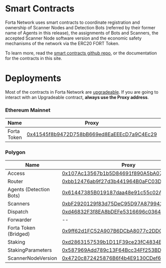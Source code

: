 # Smart Contracts


Forta Network uses smart contracts to coordinate registration and ownership of Scanner Nodes and Detection Bots (referred by their former name of Agents in this release), the assignments of Bots and Scanners, the accepted Scanner Node software version and the economic safety mechanisms of the network via the ERC20 FORT Token.

To learn more, read the [smart contracts github repo](https://github.com/forta-protocol/forta-contracts), or the documentation for the contracts in this site.


# Deployments

Most of the contracts in Forta Network are [upgradeable](https://docs.openzeppelin.com/contracts/4.x/upgradeable).
If you are going to interact with an Upgradeable contract, **always use the Proxy address**.


### Ethereum Mainnet

| Name | Proxy | Implementation |
| -- | -- | -- |
| Forta Token | [0x41545f8b9472D758bB669ed8EaEEEcD7a9C4Ec29](https://etherscan.io/address/0x41545f8b9472D758bB669ed8EaEEEcD7a9C4Ec29) | [0x587969Add789c13F64Bcc34Ff253BD9BFB78f38a](https://etherscan.io/address/0x587969Add789c13F64Bcc34Ff253BD9BFB78f38a) |


### Polygon

| Name | Proxy | Implementation |
| ----- | ----- | -------------- |
| Access | [0x107Ac13567b1b5D84691f890A5bA07EdaE1a11c3](https://polygonscan.com/address/0x107Ac13567b1b5D84691f890A5bA07EdaE1a11c3) | [0xd60D162c3335eB3EC4BEcA9F97218FAa4839f007](https://polygonscan.com/address/0xd60D162c3335eB3EC4BEcA9F97218FAa4839f007) |
| Router | [0xbb12476ab9f27d3b441964B0aFC03D14a82e1D64](https://polygonscan.com/address/0xbb12476ab9f27d3b441964B0aFC03D14a82e1D64) | [0x200Daf0a67B91bda59B57d436a3538E60C87c381](https://polygonscan.com/address/0x200Daf0a67B91bda59B57d436a3538E60C87c381) |
| Agents (Detection Bots) | [0x61447385B019187daa48e91c55c02AF1F1f3F863](https://polygonscan.com/address/0x61447385B019187daa48e91c55c02AF1F1f3F863) | [0x2194564d6ea21bf03c057977A85b64D757596332](https://polygonscan.com/address/0x2194564d6ea21bf03c057977A85b64D757596332) |
| Scanners | [0xbF2920129f83d75DeC95D97A879942cCe3DcD387](https://polygonscan.com/address/0xbF2920129f83d75DeC95D97A879942cCe3DcD387) | [0x6083aeF817EDC5835d47290534e06dc5c51411b1](https://polygonscan.com/address/0x6083aeF817EDC5835d47290534e06dc5c51411b1) |
| Dispatch | [0xd46832F3f8EA8bDEFe5316696c0364F01b31a573](https://polygonscan.com/address/0xd46832F3f8EA8bDEFe5316696c0364F01b31a573) | [0xCF68cEEfa02Da937a5Ac65B26Bcc9255e0D6fA88](https://polygonscan.com/address/0xCF68cEEfa02Da937a5Ac65B26Bcc9255e0D6fA88) |
| Forwarder | -- | [0x356A8ee5D3bCc183c2c7853F11D19f4C7622396F](https://polygonscan.com/address/0x356A8ee5D3bCc183c2c7853F11D19f4C7622396F) |
| Forta Token (Bridged) | [0x9ff62d1FC52A907B6DCbA8077c2DDCA6E6a9d3e1](https://polygonscan.com/address/0x9ff62d1FC52A907B6DCbA8077c2DDCA6E6a9d3e1) | [0xdEc964c65B265F038b07a6524598498b3Deb0e51](https://polygonscan.com/address/0xdEc964c65B265F038b07a6524598498b3Deb0e51) |
| Staking | [0xd2863157539b1D11F39ce23fC4834B62082F6874](https://polygonscan.com/address/0xd2863157539b1D11F39ce23fC4834B62082F6874) | [0x355e16B4874A1559529229F2A2c40f026c7b816a](https://polygonscan.com/address/0x355e16B4874A1559529229F2A2c40f026c7b816a) |
| StakingParameters | [0x587969Add789c13F64Bcc34Ff253BD9BFB78f38a](https://polygonscan.com/address/0x587969Add789c13F64Bcc34Ff253BD9BFB78f38a) | [0xa2c0D02AE91ACb1517958de05513379d0C601358](https://polygonscan.com/address/0xa2c0D02AE91ACb1517958de05513379d0C601358) |
| ScannerNodeVersion | [0x4720c872425876B6f4b4E9130CDef667aDE553b2](https://polygonscan.com/address/0x4720c872425876B6f4b4E9130CDef667aDE553b2) | [0x58BB8Cb8C21032A23EB6ECC99430F0CEEE29B10b](https://polygonscan.com/address/0x58BB8Cb8C21032A23EB6ECC99430F0CEEE29B10b) |

